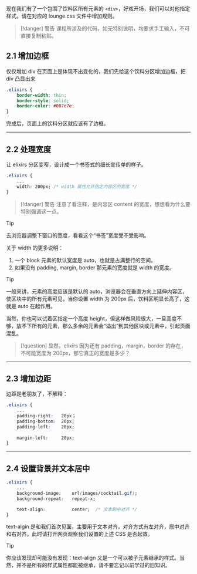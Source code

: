 现在我们有了一个包围了饮料区所有元素的 `<div>`，好戏开场，我们可以对他指定样式。请在对应的 lounge.css 文件中增加规则。

>[!danger] 警告
> 课程所涉及的代码，如无特别说明，均要求手工输入，不可直接复制粘贴。

## 2.1 增加边框

仅仅增加 div 在页面上是体现不出变化的，我们先给这个饮料分区增加边框，把 div 凸显出来

```css
.elixirs {
	border-width: thin;
	border-style: solid;
	border-color: #007e7e;
}
```

完成后，页面上的饮料分区就应该有了边框。

___
## 2.2 处理宽度

让 elixirs 分区变窄，设计成一个书签式的细长宣传单的样子。

```css
.elixirs {
	...
	width: 200px; /* width 属性允许指定内容区的宽度 */
}
```

>[!danger] 警告
> 注意了看注释，是内容区 content 的宽度，想想看为什么要特别强调这一点。

>[!tip] 
> 去浏览器调整下窗口的宽度，看看这个“书签”宽度受不受影响。

关于 width 的更多说明：

1. 一个  block 元素的默认宽度是 auto，也就是占满整行的空间。
2. 如果没有 padding, margin, border 那元素的宽度就是 width 的宽度。

>[!tip] 
> 一般来讲，元素的高度应该是默认的 auto，浏览器会在垂直方向上延伸内容区，使区块中的所有元素可见，当你设置 width 为 200px 后，饮料区明显长高了，这就是 auto 在起作用。
>
> 当然，你也可以试着区指定一个高度 height，但这样做风险很大，一旦高度不够，放不下所有的元素，那么多余的元素会“溢出”到其他区块或元素中，引起页面混乱。

>[!question]
> 显然，elixirs 因为还有 padding，margin，border 的存在，不可能宽度为 200px，那它真正的宽度是多少？

---
## 2.3 增加边距

边距是老朋友了，不解释：

```css
.elixirs {
	...
	padding-right:   20px；
	padding-bottom:  20px;
	padding-left:    20px;
	
	margin-left:     20px;
}
```

___
## 2.4 设置背景并文本居中

```css
.elixirs {
	...
	background-image:    url(images/cocktail.gif);
	background-repeat:   repeat-x;

	text-align:          center;  /* 文本剧中对齐 */
}
```

text-algin 是和我们首次见面，主要用于文本对齐，对齐方式有左对齐，居中对齐和右对齐。此时请打开网页观察我们设置的上述 CSS 是否起效。

>[!tip] 
> 你应该发现却可能没有发现：text-align 又是一个可以被子元素继承的样式。当然，并不是所有的样式属性都能被继承，请不要忘记以前学过的旧知识。
